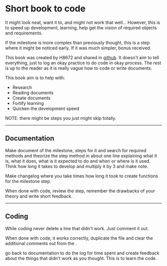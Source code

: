 # Short book to code

It might look neat, want it to, and might not work that well... However, this is to speed up development, learning, help get the vision of required objects and requirements.

If the milestone is more complex than previously thought, this is a step where it might be noticed early. If it was much simpler, bonus received.

This book was created by H8672 and shared in [github](https://github.com/h8672/TheGameAgain/blob/master/CodeBook.md). It doesn't aim to tell everything, just to log an okay practice to do code in okay process. The rest is up to the reader as it is really vague how to code or write documents.

This book aim is to help with:

- Research
- Reading documents
- Create documents
- Fortify learning
- Quicken the development speed

NOTE: there might be steps you just might skip totally.

***

## Documentation

Make document of the milestone, steps for it and search for required methods and theorize the step method in about one line explaining what it is, what it does, what is it expected to do and when or where is it used.
Think how long it takes to develop and multiply it by 3 and make note.

Make changelog where you take times how long it took to create functions for the milestone step.

When done with code, review the step, remember the drawbacks of your theory and write short feedback.

***

## Coding

While coding never delete a line that didn't work. Just comment it out.

When done with code, it works correctly, duplicate the file and clear the additional comments out from the .

go back to documentation to do the log for time spent and create feedback about the things that didn't work as you thought. This is to learn the code.

